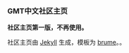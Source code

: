 ### GMT中文社区主页

**社区主页第一版，不再使用。**

社区主页由 [Jekyll](https://jekyllrb.com/) 生成，模板为 [brume](https://github.com/aigarsdz/brume)。。
